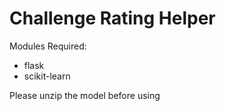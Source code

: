 # Challenge Rating Helper

Modules Required:
- flask
- scikit-learn

Please unzip the model before using